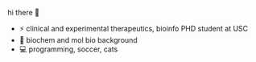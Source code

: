 hi there 👋

- ⚡ clinical and experimental therapeutics, bioinfo PHD student at USC
- 📖 biochem and mol bio background
- 💻 programming, soccer, cats


<!--
Here are some ideas to get you started:


- 🔭 I’m currently working on ...
- 🌱 I’m currently learning ...
- 👯 I’m looking to collaborate on ...
- 🤔 I’m looking for help with ...
- 💬 Ask me about ...
- 📫 How to reach me: ...
- 😄 Pronouns: ...
- ⚡ Fun fact: ...
-->
